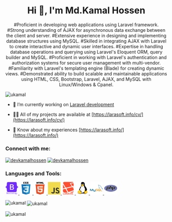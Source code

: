 <h1 align="center">Hi 👋, I'm Md.Kamal Hossen</h1>
<p align="center">#Proficient in developing web applications using Laravel framework.
#Strong understanding of AJAX for asynchronous data exchange between the client and server.
#Extensive experience in designing and implementing database structures using MySQL.
#Skilled in integrating AJAX with Laravel to create interactive and dynamic user interfaces.
#Expertise in handling database operations and querying using Laravel's Eloquent ORM, query builder and MySQL.
#Proficient in working with Laravel's authentication and authorization systems for secure user management with multi-vendor.
#Familiarity with Laravel's templating engine (Blade) for creating dynamic views.
#Demonstrated ability to build scalable and maintainable applications using HTML, CSS, Bootstrap, Laravel, AJAX, and MySQL with Linux/Windows & Cpanel.</p>

<p align="left"> <img src="https://komarev.com/ghpvc/?username=ukamal&label=Profile%20views&color=0e75b6&style=flat" alt="ukamal" /> </p>

- 🔭 I’m currently working on [Laravel development](https://kamalhossen.com/)

- 👨‍💻 All of my projects are available at [https://larasoft.info/cv/](https://larasoft.info/cv/)

- 📄 Know about my experiences [https://larasoft.info/](https://larasoft.info/)

<h3 align="left">Connect with me:</h3>
<p align="left">
<a href="https://linkedin.com/in/devkamalhossen" target="blank"><img align="center" src="https://raw.githubusercontent.com/rahuldkjain/github-profile-readme-generator/master/src/images/icons/Social/linked-in-alt.svg" alt="devkamalhossen" height="30" width="40" /></a>
<a href="https://fb.com/devkamalhossen" target="blank"><img align="center" src="https://raw.githubusercontent.com/rahuldkjain/github-profile-readme-generator/master/src/images/icons/Social/facebook.svg" alt="devkamalhossen" height="30" width="40" /></a>

</p>

<h3 align="left">Languages and Tools:</h3>
<p align="left"> <a href="https://getbootstrap.com" target="_blank" rel="noreferrer"> <img src="https://raw.githubusercontent.com/devicons/devicon/master/icons/bootstrap/bootstrap-plain-wordmark.svg" alt="bootstrap" width="40" height="40"/> </a> <a href="https://www.w3schools.com/css/" target="_blank" rel="noreferrer"> <img src="https://raw.githubusercontent.com/devicons/devicon/master/icons/css3/css3-original-wordmark.svg" alt="css3" width="40" height="40"/> </a> <a href="https://www.w3.org/html/" target="_blank" rel="noreferrer"> <img src="https://raw.githubusercontent.com/devicons/devicon/master/icons/html5/html5-original-wordmark.svg" alt="html5" width="40" height="40"/> </a> <a href="https://developer.mozilla.org/en-US/docs/Web/JavaScript" target="_blank" rel="noreferrer"> <img src="https://raw.githubusercontent.com/devicons/devicon/master/icons/javascript/javascript-original.svg" alt="javascript" width="40" height="40"/> </a> <a href="https://laravel.com/" target="_blank" rel="noreferrer"> <img src="https://raw.githubusercontent.com/devicons/devicon/master/icons/laravel/laravel-plain-wordmark.svg" alt="laravel" width="40" height="40"/> </a> <a href="https://www.linux.org/" target="_blank" rel="noreferrer"> <img src="https://raw.githubusercontent.com/devicons/devicon/master/icons/linux/linux-original.svg" alt="linux" width="40" height="40"/> </a> <a href="https://www.mysql.com/" target="_blank" rel="noreferrer"> <img src="https://raw.githubusercontent.com/devicons/devicon/master/icons/mysql/mysql-original-wordmark.svg" alt="mysql" width="40" height="40"/> </a> <a href="https://www.php.net" target="_blank" rel="noreferrer"> <img src="https://raw.githubusercontent.com/devicons/devicon/master/icons/php/php-original.svg" alt="php" width="40" height="40"/> </a> </p>

<p><img align="left" src="https://github-readme-stats.vercel.app/api/top-langs?username=ukamal&show_icons=true&locale=en&layout=compact" alt="ukamal" /></p>

<p>&nbsp;<img align="center" src="https://github-readme-stats.vercel.app/api?username=ukamal&show_icons=true&locale=en" alt="ukamal" /></p>

<p><img align="center" src="https://github-readme-streak-stats.herokuapp.com/?user=ukamal&" alt="ukamal" /></p>
